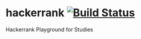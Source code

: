 # hackerrank [![Build Status](https://travis-ci.com/wfuertes/hackerrank.svg?branch=master)](https://travis-ci.com/wfuertes/hackerrank)
Hackerrank Playground for Studies
